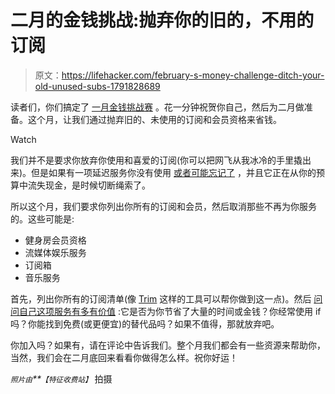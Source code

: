 # 二月的金钱挑战:抛弃你的旧的，不用的订阅

> 原文：<https://lifehacker.com/february-s-money-challenge-ditch-your-old-unused-subs-1791828689>

读者们，你们搞定了 [一月金钱挑战赛](http://twocents.lifehacker.com/how-d-you-do-during-the-january-money-challenge-1791754292#_ga=1.221743640.1268082208.1431441811) 。花一分钟祝贺你自己，然后为二月做准备。这个月，让我们通过抛弃旧的、未使用的订阅和会员资格来省钱。

Watch

我们并不是要求你放弃你使用和喜爱的订阅(你可以把网飞从我冰冷的手里撬出来)。但是如果有一项延迟服务你没有使用 [或者可能忘记了](https://lifehacker.com/how-to-turn-off-the-automatic-subscription-renewal-in-a-1714905341) ，并且它正在从你的预算中流失现金，是时候切断绳索了。

所以这个月，我们要求你列出你所有的订阅和会员，然后取消那些不再为你服务的。这些可能是:

*   健身房会员资格
*   流媒体娱乐服务
*   订阅箱
*   音乐服务

首先，列出你所有的订阅清单(像 [Trim](http://asktrim.com) 这样的工具可以帮你做到这一点)。然后 [问问自己这项服务有多有价值](http://twocents.lifehacker.com/ask-these-four-questions-to-cut-back-on-unnecessary-sub-1714786196#_ga=1.188604968.1268082208.1431441811) :它是否为你节省了大量的时间或金钱？你经常使用 if 吗？你能找到免费(或更便宜)的替代品吗？如果不值得，那就放弃吧。

你加入吗？如果有，请在评论中告诉我们。整个月我们都会有一些资源来帮助你，当然，我们会在二月底回来看看你做得怎么样。祝你好运！

*<small>照片由</small>**<small>【特征收费站】</small>*
拍摄